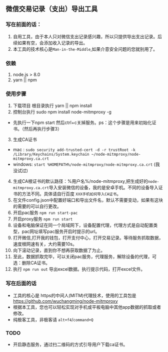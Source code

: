 ## 微信交易记录（支出）导出工具

### 写在前面的话：
1. 自用工具，由于本人只对微信支出记录感兴趣，所以只提供导出支出记录。后续如果有空，会添加收入记录的导出。
2. 本工具的技术核心是`Man-in-the-Middle`,如果介意安全问题的您就别用了。

### 依赖
1. node.js > 8.0
2. yarn || npm

### 使用步骤
1. 下载项目 根目录执行 yarn || npm install 
2. 控制台执行 sudo npm install node-mitmproxy -g
 - 先执行一下npm start 然后ctrl+c关掉服务。ps：这个步骤是用来初始化证书。（然后再执行步骤3）
3. 生成CA证书
  - mac : `sudo security add-trusted-cert -d -r trustRoot -k /Library/Keychains/System.keychain ~/node-mitmproxy/node-mitmproxy.ca.crt`
  - windows: `start %HOMEPATH%/node-mitmproxy/node-mitmproxy.ca.crt` (我没试过)
4. 生成CA根证书的默认路径：%用户名%/node-mitmproxy,把生成好的`node-mitmproxy.ca.crt`导入安装微信的设备，我的是安卓手机。不同的设备导入证书的方法不同。具体请自行百度 `XXX手机如何导入CA证书`。
5. 在文件config.json中配置好端口和导出文件名，默认不需要变动，如果有这块的需要的可以自行更改。
6. 开启pac服务 `npm run start-pac`
7. 开启proxy服务 `npm run start`
8. 设备和电脑保证在同一个局域网下，设备配置代理，代理方式是自动配置类型，pac网址填写pac服务开启时提示的url。
9. 打开微信,打开我的钱包，打开支付中心，打开交易记录。等待服务抓取数据，速度根网速有关，大约需要10s。
10. 向下滚动记录，直到你不想再获取数据了为止。
11. 至此，数据抓取完毕，可以关闭pac服务，代理服务，解除设备的代理，可选：删除CA证书。
12. 执行 `npm run out` 导出excel数据。执行提示代码，打开excel文件。

### 写在后面的话
- 工具的核心是 https的中间人(MITM)代理技术，使用的工具包是 https://github.com/wuchangming/node-mitmproxy
- 根据本工具，您也可以轻松实现对手机或平板电脑中其他app数据的抓取或者修改。
- 纯极客工具，非极客请 `alt+f4`/`command+Q`

### TODO
- 开启静态服务，通过扫二维码的方式引导用户下载ca证书。






